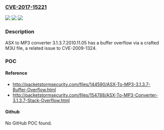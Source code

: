 ### [CVE-2017-15221](https://cve.mitre.org/cgi-bin/cvename.cgi?name=CVE-2017-15221)
![](https://img.shields.io/static/v1?label=Product&message=n%2Fa&color=blue)
![](https://img.shields.io/static/v1?label=Version&message=n%2Fa&color=blue)
![](https://img.shields.io/static/v1?label=Vulnerability&message=n%2Fa&color=brighgreen)

### Description

ASX to MP3 converter 3.1.3.7.2010.11.05 has a buffer overflow via a crafted M3U file, a related issue to CVE-2009-1324.

### POC

#### Reference
- http://packetstormsecurity.com/files/144590/ASX-To-MP3-3.1.3.7-Buffer-Overflow.html
- http://packetstormsecurity.com/files/154788/ASX-To-MP3-Converter-3.1.3.7-Stack-Overflow.html

#### Github
No GitHub POC found.

